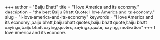 +++
author = "Baiju Bhatt"
title = "I love America and its economy."
description = "the best Baiju Bhatt Quote: I love America and its economy."
slug = "i-love-america-and-its-economy"
keywords = "I love America and its economy.,baiju bhatt,baiju bhatt quotes,baiju bhatt quote,baiju bhatt sayings,baiju bhatt saying,quotes, sayings,quote, saying, motivation"
+++
I love America and its economy.
